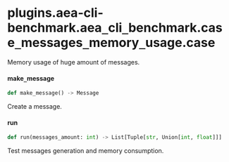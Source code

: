 <a id="plugins.aea-cli-benchmark.aea_cli_benchmark.case_messages_memory_usage.case"></a>

# plugins.aea-cli-benchmark.aea`_`cli`_`benchmark.case`_`messages`_`memory`_`usage.case

Memory usage of huge amount of messages.

<a id="plugins.aea-cli-benchmark.aea_cli_benchmark.case_messages_memory_usage.case.make_message"></a>

#### make`_`message

```python
def make_message() -> Message
```

Create a message.

<a id="plugins.aea-cli-benchmark.aea_cli_benchmark.case_messages_memory_usage.case.run"></a>

#### run

```python
def run(messages_amount: int) -> List[Tuple[str, Union[int, float]]]
```

Test messages generation and memory consumption.

